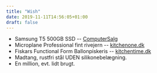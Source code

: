 ```yaml
---
title: "Wish"
date: 2019-11-11T14:56:05+01:00
draft: false
---
```

- Samsung T5 500GB SSD -- [ComputerSalg](https://www.computersalg.dk/i/3699464/samsung-portable-ssd-t5-mu-pa500)
- Microplane Professional fint rivejern -- [kitchenone.dk](https://www.kitchenone.dk/produkt/microplane-professional-fint-rivejern/)
- Fiskars Functional Form Ballonpiskeris -- [kitchentime.dk](https://www.kitchentime.dk/p/ff-pisker)
- Madtang, rustfri stål UDEN silikonebelægning.
- En million, evt. lidt brugt.
